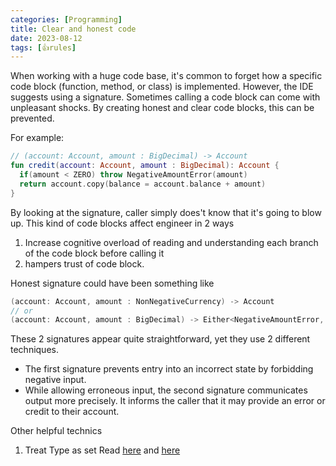 ```yaml
---
categories: [Programming]
title: Clear and honest code
date: 2023-08-12
tags: [👍rules]
---
```


When working with a huge code base, it's common to forget how a specific code block (function, method, or class) is implemented. However, the IDE suggests using a signature. Sometimes calling a code block can come with unpleasant shocks. By creating honest and clear code blocks, this can be prevented.

For example:

```kotlin
// (account: Account, amount : BigDecimal) -> Account
fun credit(account: Account, amount : BigDecimal): Account {
  if(amount < ZERO) throw NegativeAmountError(amount)
  return account.copy(balance = account.balance + amount)
}
```

By looking at the signature, caller simply does't know that it's going to blow up. This kind of code blocks affect engineer in 2 ways
1. Increase cognitive overload of reading and understanding each branch of the code block before calling it
2. hampers trust of code block.

Honest signature could have been something like
```kotlin
(account: Account, amount : NonNegativeCurrency) -> Account
// or
(account: Account, amount : BigDecimal) -> Either<NegativeAmountError, Account>
```

These 2 signatures appear quite straightforward, yet they use 2 different techniques.

- The first signature prevents entry into an incorrect state by forbidding negative input.
- While allowing erroneous input, the second signature communicates output more precisely. It informs the caller that it may provide an error or credit to their account.

Other helpful technics
1. Treat Type as set Read [here](https://blog.ploeh.dk/2021/11/15/types-as-sets/) and [here](https://guide.elm-lang.org/appendix/types_as_sets.html)
